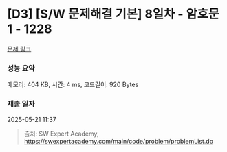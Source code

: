 # [D3] [S/W 문제해결 기본] 8일차 - 암호문1 - 1228 

[문제 링크](https://swexpertacademy.com/main/code/problem/problemDetail.do?contestProbId=AV14w-rKAHACFAYD) 

### 성능 요약

메모리: 404 KB, 시간: 4 ms, 코드길이: 920 Bytes

### 제출 일자

2025-05-21 11:37



> 출처: SW Expert Academy, https://swexpertacademy.com/main/code/problem/problemList.do